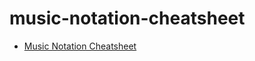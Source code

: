 music-notation-cheatsheet
=========================
- [Music Notation Cheatsheet](https://dirkarnez.github.io/music-notation-cheatsheet/)

